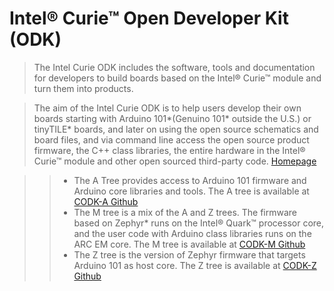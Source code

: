 # Intel® Curie™ Open Developer Kit (ODK)

> The Intel Curie ODK includes the software, tools and documentation for developers to build boards based on the Intel® Curie™ module and turn them into products.

> The aim of the Intel Curie ODK is to help users develop their own boards starting with Arduino 101*(Genuino 101* outside the U.S.) or tinyTILE* boards, and later on using the open source schematics and board files, and via command line access the open source product firmware, the C++ class libraries, the entire hardware in the Intel® Curie™ module and other open sourced third-party code.  [Homepage](https://software.intel.com/en-us/node/674972)

> > - The A Tree provides access to Arduino 101 firmware and Arduino core libraries and tools. The A tree is available at [CODK-A Github](https://github.com/01org/CODK-A)
> > - The M tree is a mix of the A and Z trees. The firmware based on Zephyr* runs on the Intel® Quark™ processor core, and the user code with Arduino class libraries runs on the ARC EM core. The M tree is available at [CODK-M Github](https://github.com/01org/CODK-M)
> > - The Z tree is the version of Zephyr firmware that targets Arduino 101 as host core. The Z tree is available at [CODK-Z Github](https://github.com/01org/CODK-Z)